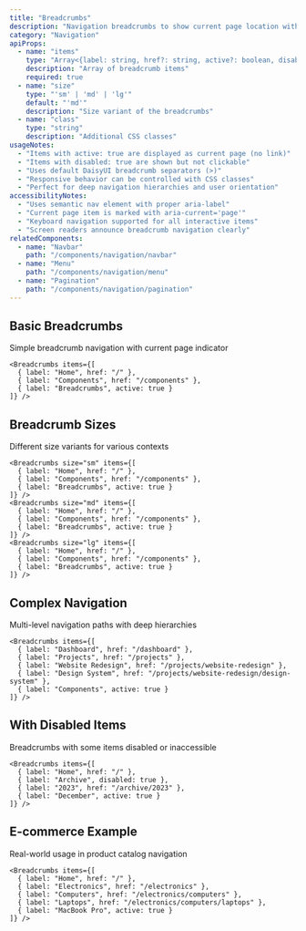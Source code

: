 ```yaml
---
title: "Breadcrumbs"
description: "Navigation breadcrumbs to show current page location with customizable separators and styling"
category: "Navigation"
apiProps:
  - name: "items"
    type: "Array<{label: string, href?: string, active?: boolean, disabled?: boolean}>"
    description: "Array of breadcrumb items"
    required: true
  - name: "size"
    type: "'sm' | 'md' | 'lg'"
    default: "'md'"
    description: "Size variant of the breadcrumbs"
  - name: "class"
    type: "string"
    description: "Additional CSS classes"
usageNotes:
  - "Items with active: true are displayed as current page (no link)"
  - "Items with disabled: true are shown but not clickable"
  - "Uses default DaisyUI breadcrumb separators (>)"
  - "Responsive behavior can be controlled with CSS classes"
  - "Perfect for deep navigation hierarchies and user orientation"
accessibilityNotes:
  - "Uses semantic nav element with proper aria-label"
  - "Current page item is marked with aria-current='page'"
  - "Keyboard navigation supported for all interactive items"
  - "Screen readers announce breadcrumb navigation clearly"
relatedComponents:
  - name: "Navbar"
    path: "/components/navigation/navbar"
  - name: "Menu"
    path: "/components/navigation/menu"
  - name: "Pagination"
    path: "/components/navigation/pagination"
---
```


## Basic Breadcrumbs

Simple breadcrumb navigation with current page indicator

```tsx
<Breadcrumbs items={[
  { label: "Home", href: "/" },
  { label: "Components", href: "/components" },
  { label: "Breadcrumbs", active: true }
]} />
```

## Breadcrumb Sizes

Different size variants for various contexts

```tsx
<Breadcrumbs size="sm" items={[
  { label: "Home", href: "/" },
  { label: "Components", href: "/components" },
  { label: "Breadcrumbs", active: true }
]} />
<Breadcrumbs size="md" items={[
  { label: "Home", href: "/" },
  { label: "Components", href: "/components" },
  { label: "Breadcrumbs", active: true }
]} />
<Breadcrumbs size="lg" items={[
  { label: "Home", href: "/" },
  { label: "Components", href: "/components" },
  { label: "Breadcrumbs", active: true }
]} />
```


## Complex Navigation

Multi-level navigation paths with deep hierarchies

```tsx
<Breadcrumbs items={[
  { label: "Dashboard", href: "/dashboard" },
  { label: "Projects", href: "/projects" },
  { label: "Website Redesign", href: "/projects/website-redesign" },
  { label: "Design System", href: "/projects/website-redesign/design-system" },
  { label: "Components", active: true }
]} />
```

## With Disabled Items

Breadcrumbs with some items disabled or inaccessible

```tsx
<Breadcrumbs items={[
  { label: "Home", href: "/" },
  { label: "Archive", disabled: true },
  { label: "2023", href: "/archive/2023" },
  { label: "December", active: true }
]} />
```

## E-commerce Example

Real-world usage in product catalog navigation

```tsx
<Breadcrumbs items={[
  { label: "Home", href: "/" },
  { label: "Electronics", href: "/electronics" },
  { label: "Computers", href: "/electronics/computers" },
  { label: "Laptops", href: "/electronics/computers/laptops" },
  { label: "MacBook Pro", active: true }
]} />
```